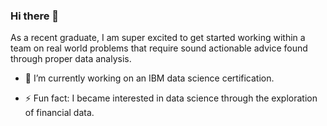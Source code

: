 ### Hi there 👋



As a recent graduate, I am super excited to get started working within a team on real world problems that require sound actionable advice found through proper data analysis.

- 🔭 I’m currently working on an IBM data science certification.

- ⚡ Fun fact: I became interested in data science through the exploration of financial data.

